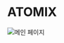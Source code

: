 # ATOMIX

![메인 페이지](https://github.com/user-attachments/assets/440c2fca-864a-46dd-a28b-4ba25f3bf582)
